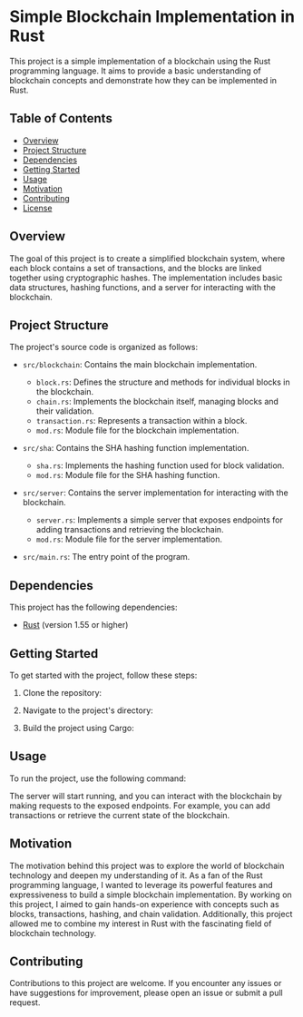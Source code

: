 # Simple Blockchain Implementation in Rust

This project is a simple implementation of a blockchain using the Rust programming language. It aims to provide a basic understanding of blockchain concepts and demonstrate how they can be implemented in Rust.

## Table of Contents

- [Overview](#overview)
- [Project Structure](#project-structure)
- [Dependencies](#dependencies)
- [Getting Started](#getting-started)
- [Usage](#usage)
- [Motivation](#motivation)
- [Contributing](#contributing)
- [License](#license)

## Overview

The goal of this project is to create a simplified blockchain system, where each block contains a set of transactions, and the blocks are linked together using cryptographic hashes. The implementation includes basic data structures, hashing functions, and a server for interacting with the blockchain.

## Project Structure

The project's source code is organized as follows:

- `src/blockchain`: Contains the main blockchain implementation.
  - `block.rs`: Defines the structure and methods for individual blocks in the blockchain.
  - `chain.rs`: Implements the blockchain itself, managing blocks and their validation.
  - `transaction.rs`: Represents a transaction within a block.
  - `mod.rs`: Module file for the blockchain implementation.

- `src/sha`: Contains the SHA hashing function implementation.
  - `sha.rs`: Implements the hashing function used for block validation.
  - `mod.rs`: Module file for the SHA hashing function.

- `src/server`: Contains the server implementation for interacting with the blockchain.
  - `server.rs`: Implements a simple server that exposes endpoints for adding transactions and retrieving the blockchain.
  - `mod.rs`: Module file for the server implementation.

- `src/main.rs`: The entry point of the program.

## Dependencies

This project has the following dependencies:

- [Rust](https://www.rust-lang.org/) (version 1.55 or higher)

## Getting Started

To get started with the project, follow these steps:

1. Clone the repository:


2. Navigate to the project's directory:


3. Build the project using Cargo:


## Usage

To run the project, use the following command:


The server will start running, and you can interact with the blockchain by making requests to the exposed endpoints. For example, you can add transactions or retrieve the current state of the blockchain.

## Motivation

The motivation behind this project was to explore the world of blockchain technology and deepen my understanding of it. As a fan of the Rust programming language, I wanted to leverage its powerful features and expressiveness to build a simple blockchain implementation. By working on this project, I aimed to gain hands-on experience with concepts such as blocks, transactions, hashing, and chain validation. Additionally, this project allowed me to combine my interest in Rust with the fascinating field of blockchain technology.

## Contributing

Contributions to this project are welcome. If you encounter any issues or have suggestions for improvement, please open an issue or submit a pull request.

